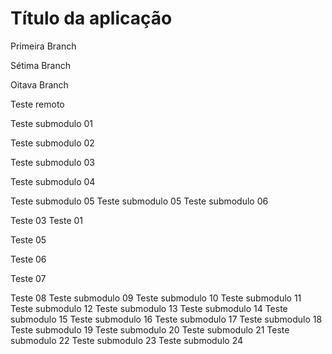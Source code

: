 Título da aplicação
=

Primeira Branch

Sétima Branch

Oitava Branch

Teste remoto

Teste submodulo 01

Teste submodulo 02

Teste submodulo 03

Teste submodulo 04

Teste submodulo 05
Teste submodulo 05
Teste submodulo 06

Teste 03
Teste 01

Teste 05

Teste 06

Teste 07

Teste 08
Teste submodulo 09
Teste submodulo 10
Teste submodulo 11
Teste submodulo 12
Teste submodulo 13
Teste submodulo 14
Teste submodulo 15
Teste submodulo 16
Teste submodulo 17
Teste submodulo 18
Teste submodulo 19
Teste submodulo 20
Teste submodulo 21
Teste submodulo 22
Teste submodulo 23
Teste submodulo 24
